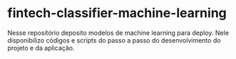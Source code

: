 # fintech-classifier-machine-learning
Nesse repositório deposito modelos de machine learning para deploy. Nele disponibilizo códigos e scripts do passo a passo do desenvolvimento do projeto e da aplicação.
